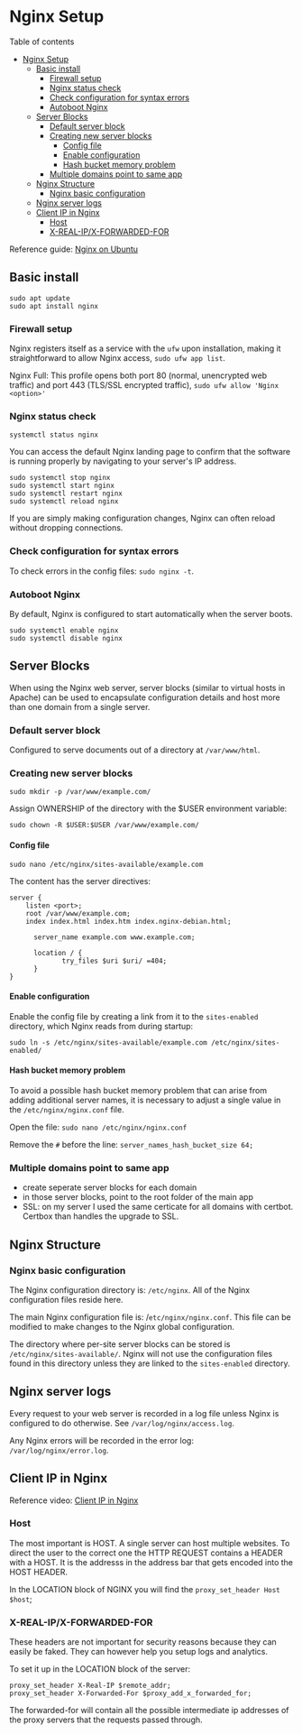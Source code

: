 # Nginx Setup
Table of contents
- [Nginx Setup](#nginx-setup)
	- [Basic install](#basic-install)
		- [Firewall setup](#firewall-setup)
		- [Nginx status check](#nginx-status-check)
		- [Check configuration for syntax errors](#check-configuration-for-syntax-errors)
		- [Autoboot Nginx](#autoboot-nginx)
	- [Server Blocks](#server-blocks)
		- [Default server block](#default-server-block)
		- [Creating new server blocks](#creating-new-server-blocks)
			- [Config file](#config-file)
			- [Enable configuration](#enable-configuration)
			- [Hash bucket memory problem](#hash-bucket-memory-problem)
		- [Multiple domains point to same app](#multiple-domains-point-to-same-app)
	- [Nginx Structure](#nginx-structure)
		- [Nginx basic configuration](#nginx-basic-configuration)
	- [Nginx server logs](#nginx-server-logs)
	- [Client IP in Nginx](#client-ip-in-nginx)
		- [Host](#host)
		- [X-REAL-IP/X-FORWARDED-FOR](#x-real-ipx-forwarded-for)

Reference guide: [Nginx on Ubuntu](https://www.digitalocean.com/community/tutorials/how-to-install-nginx-on-ubuntu-18-04)

## Basic install
```
sudo apt update
sudo apt install nginx
```
### Firewall setup
Nginx registers itself as a service with the `ufw` upon installation, making it straightforward to allow Nginx access, `sudo ufw app list`.

Nginx Full: This profile opens both port 80 (normal, unencrypted web traffic) and port 443 (TLS/SSL encrypted traffic), `sudo ufw allow 'Nginx <option>'`

### Nginx status check

`systemctl status nginx`

You can access the default Nginx landing page to confirm that the software is running properly by navigating to your server's IP address. 
```
sudo systemctl stop nginx
sudo systemctl start nginx
sudo systemctl restart nginx
sudo systemctl reload nginx
```
If you are simply making configuration changes, Nginx can often reload without dropping connections.

### Check configuration for syntax errors
To check errors in the config files: `sudo nginx -t`.

### Autoboot Nginx
By default, Nginx is configured to start automatically when the server boots. 
```
sudo systemctl enable nginx
sudo systemctl disable nginx
```

## Server Blocks
When using the Nginx web server, server blocks (similar to virtual hosts in Apache) can be used to encapsulate configuration details and host more than one domain from a single server.

### Default server block
Configured to serve documents out of a directory at `/var/www/html`.

### Creating new server blocks

`sudo mkdir -p /var/www/example.com/`

Assign OWNERSHIP of the directory with the $USER environment variable:

`sudo chown -R $USER:$USER /var/www/example.com/`

#### Config file
`sudo nano /etc/nginx/sites-available/example.com`

The content has the server directives:
```
server {
	listen <port>;
	root /var/www/example.com;
	index index.html index.htm index.nginx-debian.html;
	
      server_name example.com www.example.com;

      location / {
 	         try_files $uri $uri/ =404;
      }
}
```
#### Enable configuration
Enable the config file by creating a link from it to the `sites-enabled` directory, which Nginx reads from during startup:

`sudo ln -s /etc/nginx/sites-available/example.com /etc/nginx/sites-enabled/`

#### Hash bucket memory problem
To avoid a possible hash bucket memory problem that can arise from adding additional server names, it is necessary to adjust a single value in the `/etc/nginx/nginx.conf` file. 

Open the file:
`sudo nano /etc/nginx/nginx.conf`

Remove the `#` before the line: `server_names_hash_bucket_size 64;`

### Multiple domains point to same app
- create seperate server blocks for each domain
- in those server blocks, point to the root folder of the main app
- SSL: on my server I used the same certicate for all domains with certbot. Certbox than handles the upgrade to SSL.

## Nginx Structure
### Nginx basic configuration
The Nginx configuration directory is: `/etc/nginx`. All of the Nginx configuration files reside here.

The main Nginx configuration file is: /`etc/nginx/nginx.conf`. This file can be modified to make changes to the Nginx global configuration.

The directory where per-site server blocks can be stored is `/etc/nginx/sites-available/`. Nginx will not use the configuration files found in this directory unless they are linked to the `sites-enabled` directory. 

## Nginx server logs
Every request to your web server is recorded in a log file unless Nginx is configured to do otherwise. See `/var/log/nginx/access.log`.

Any Nginx errors will be recorded in the error log: `/var/log/nginx/error.log`.

## Client IP in Nginx
Reference video: [Client IP in Nginx](https://www.youtube.com/watch?v=4p1Zc8F29Lk&t=210s)

### Host
The most important is HOST. A single server can host multiple websites. To direct the user to the correct one the HTTP REQUEST contains a HEADER with a HOST. It is the addresss in the address bar that gets encoded into the HOST HEADER.

In the LOCATION block of NGINX you will find the `proxy_set_header Host $host`;

### X-REAL-IP/X-FORWARDED-FOR
These headers are not important for security reasons because they can easily be faked. They can however help you setup logs and analytics.

To set it up in the LOCATION block of the server:
```
proxy_set_header X-Real-IP $remote_addr;
proxy_set_header X-Forwarded-For $proxy_add_x_forwarded_for;
```
The forwarded-for will contain all the possible intermediate ip addresses of the proxy servers that the requests passed through.